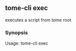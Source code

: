 ## tome-cli exec

executes a script from tome root

### Synopsis


Usage: tome-cli exec <path-to> <script> [args...]

The exec command executes a script file with the provided arguments.

The exec command will search for the script file in the root directory
specified in the tome configuration flags or env vars. Paths will be
joined with the root directory, the intervening directories, and
the script file name.

When executed, the script will be become the tome-cli process through
the syscall.Exec function.

TOME_ROOT and TOME_EXECUTABLE are injected into the environment as well
as the executable name as an uppercased snake case string.

If the executable name is 'kit' the additional environment variables would be:
KIT_ROOT, KIT_EXECUTABLE.


```
tome-cli exec [flags]
```

### Options

```
      --dry-run   Dry run the exec command
  -h, --help      help for exec
```

### Options inherited from parent commands

```
  -d, --debug               debug logs
  -e, --executable string   executable name
  -r, --root string         root directory containing scripts (default ".")
```

### SEE ALSO

* [tome-cli](tome-cli.md)	 - A cli tool to manage scripts as a set of subcommands

###### Auto generated by spf13/cobra on 5-Aug-2024
